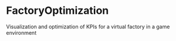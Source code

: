 # FactoryOptimization
Visualization and optimization of KPIs for a virtual factory in a game environment

